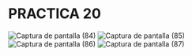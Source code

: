 # PRACTICA 20
![Captura de pantalla (84)](https://github.com/brandon48d/practica20/assets/147564408/464cf39c-904d-4494-b721-f1ddbf3be294)
![Captura de pantalla (85)](https://github.com/brandon48d/practica20/assets/147564408/efa4ec27-9cb0-4bf1-a258-9bcec79b7293)
![Captura de pantalla (86)](https://github.com/brandon48d/practica20/assets/147564408/a2d9a52b-0ca0-4fe7-8ccb-0256cbe66291)
![Captura de pantalla (87)](https://github.com/brandon48d/practica20/assets/147564408/f9ceb42f-740f-41f3-b653-d852c640bcc2)







